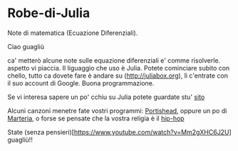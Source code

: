 # Robe-di-Julia
Note di matematica (Ecuazione Diferenziali).

Ciao guagliù

ca' metterò alcune note sulle equazione diferenziali e' comme risolverle.
aspetto vi piaccia. Il liguaggio che uso è Julia. Potete cominciare subito con 
chello, tutto ca dovete fare è andare su (http://juliabox.org), lì c'entrate con il suo account di Google.
Buona programmazione.


Se vi interesa sapere un po' cchiu su Julia potete guardate stu' [sito](http://julialang.org/learning)

Alcuni canzoni menetre fate vostri programmi: [Portishead](https://www.youtube.com/watch?v=C3LK5ELvZwI), oppure un po di 
[Marteria](https://www.youtube.com/watch?v=fkMg_X9lHMc), o forse se pensate che la vostra religia è il 
[hip-hop](http://vk.com/video-10568504_128657235)



State (senza pensieri)[https://www.youtube.com/watch?v=Mm2gXHC6J2U] guagliù!!
